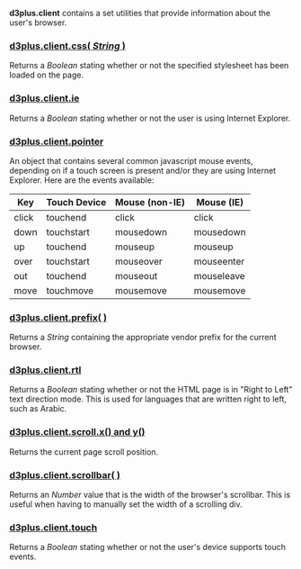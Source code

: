 **d3plus.client** contains a set utilities that provide information about the user's browser.

### <a name="css" href="#css">d3plus.client.css( *String* )</a>

Returns a *Boolean* stating whether or not the specified stylesheet has been loaded on the page.

### <a name="ie" href="#ie">d3plus.client.ie</a>

Returns a *Boolean* stating whether or not the user is using Internet Explorer.

### <a name="pointer" href="#pointer">d3plus.client.pointer</a>

An object that contains several common javascript mouse events, depending on if a touch screen is present and/or they are using Internet Explorer. Here are the events available:

| Key | Touch Device | Mouse (non-IE) | Mouse (IE) |
| --- | --- | --- | --- |
| click | touchend | click | click |
| down | touchstart | mousedown | mousedown |
| up | touchend | mouseup | mouseup |
| over | touchstart | mouseover | mouseenter |
| out | touchend | mouseout | mouseleave |
| move | touchmove | mousemove | mousemove |

### <a name="prefix" href="#prefix">d3plus.client.prefix( )</a>

Returns a *String* containing the appropriate vendor prefix for the current browser.

### <a name="rtl" href="#rtl">d3plus.client.rtl</a>

Returns a *Boolean* stating whether or not the HTML page is in "Right to Left" text direction mode. This is used for languages that are written right to left, such as Arabic.

### <a name="scroll" href="#scroll">d3plus.client.scroll.x() and y()</a>

Returns the current page scroll position.

### <a name="scrollbar" href="#scrollbar">d3plus.client.scrollbar( )</a>

Returns an *Number* value that is the width of the browser's scrollbar. This is useful when having to manually set the width of a scrolling div.

### <a name="touch" href="#touch">d3plus.client.touch</a>

Returns a *Boolean* stating whether or not the user's device supports touch events.
